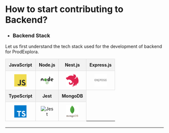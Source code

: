 # How to start contributing to Backend?

- ### Backend Stack

Let us first understand the tech stack used for the development of backend for ProdExplora.

<table style="width: 100%; border-collapse: collapse; margin-bottom: 20px;">
  <tr>
    <th style="text-align: center; padding: 10px; border: 1px solid #ddd; background-color: #f2f2f2;">
      <a href="https://developer.mozilla.org/en-US/docs/Web/JavaScript" style="text-decoration: none; color: inherit;">JavaScript</a>
    </th>
    <th style="text-align: center; padding: 10px; border: 1px solid #ddd; background-color: #f2f2f2;">
      <a href="https://nodejs.org" style="text-decoration: none; color: inherit;">Node.js</a>
    </th>
    <th style="text-align: center; padding: 10px; border: 1px solid #ddd; background-color: #f2f2f2;">
      <a href="https://nestjs.com/" style="text-decoration: none; color: inherit;">Nest.js</a>
    </th>
    <th style="text-align: center; padding: 10px; border: 1px solid #ddd; background-color: #f2f2f2;">
      <a href="https://expressjs.com" style="text-decoration: none; color: inherit;">Express.js</a>
    </th>
  </tr>
  <tr>
    <td style="text-align: center; padding: 10px; border: 1px solid #ddd;">
      <a href="https://developer.mozilla.org/en-US/docs/Web/JavaScript" style="text-decoration: none; color: inherit;">
        <img src="https://raw.githubusercontent.com/devicons/devicon/master/icons/javascript/javascript-original.svg" alt="JavaScript" style="display: block; margin: 0 auto; max-width: 40px; max-height: 40px;">
      </a>
    </td>
    <td style="text-align: center; padding: 10px; border: 1px solid #ddd;">
      <a href="https://nodejs.org" style="text-decoration: none; color: inherit;">
        <img src="https://raw.githubusercontent.com/devicons/devicon/master/icons/nodejs/nodejs-original-wordmark.svg" alt="Node.js" style="display: block; margin: 0 auto; max-width: 40px; max-height: 40px;">
      </a>
    </td>
    <td style="text-align: center; padding: 10px; border: 1px solid #ddd;">
      <a href="https://nestjs.com/" style="text-decoration: none; color: inherit;">
        <img src="https://raw.githubusercontent.com/devicons/devicon/master/icons/nestjs/nestjs-plain.svg" alt="Nest.js" style="display: block; margin: 0 auto; max-width: 40px; max-height: 40px;">
      </a>
    </td>
    <td style="text-align: center; padding: 10px; border: 1px solid #ddd;">
      <a href="https://expressjs.com" style="text-decoration: none; color: inherit;">
        <img src="https://raw.githubusercontent.com/devicons/devicon/master/icons/express/express-original-wordmark.svg" alt="Express.js" style="display: block; margin: 0 auto; max-width: 40px; max-height: 40px;">
      </a>
    </td>
  </tr>
  <tr>
    <th style="text-align: center; padding: 10px; border: 1px solid #ddd; background-color: #f2f2f2;">
      <a href="https://www.typescriptlang.org/" style="text-decoration: none; color: inherit;">TypeScript</a>
    </th>
    <th style="text-align: center; padding: 10px; border: 1px solid #ddd; background-color: #f2f2f2;">
      <a href="https://jestjs.io" style="text-decoration: none; color: inherit;">Jest</a>
    </th>
    <th style="text-align: center; padding: 10px; border: 1px solid #ddd; background-color: #f2f2f2;">
      <a href="https://www.mongodb.com/" style="text-decoration: none; color: inherit;">MongoDB</a>
    </th>
  </tr>
  <tr>
    <td style="text-align: center; padding: 10px; border: 1px solid #ddd;">
      <a href="https://www.typescriptlang.org/" style="text-decoration: none; color: inherit;">
        <img src="https://raw.githubusercontent.com/devicons/devicon/master/icons/typescript/typescript-original.svg" alt="TypeScript" style="display: block; margin: 0 auto; max-width: 40px; max-height: 40px;">
      </a>
    </td>
    <td style="text-align: center; padding: 10px; border: 1px solid #ddd;">
      <a href="https://jestjs.io" style="text-decoration: none; color: inherit;">
        <img src="https://www.vectorlogo.zone/logos/jestjsio/jestjsio-icon.svg" alt="Jest" style="display: block; margin: 0 auto; max-width: 40px; max-height: 40px;">
      </a>
    </td>
    <td style="text-align: center; padding: 10px; border: 1px solid #ddd;">
      <a href="https://www.mongodb.com/" style="text-decoration: none; color: inherit;">
        <img src="https://raw.githubusercontent.com/devicons/devicon/master/icons/mongodb/mongodb-original-wordmark.svg" alt="MongoDB" style="display: block; margin: 0 auto; max-width: 40px; max-height: 40px;">
      </a>
    </td>
  </tr>
</table>

---
